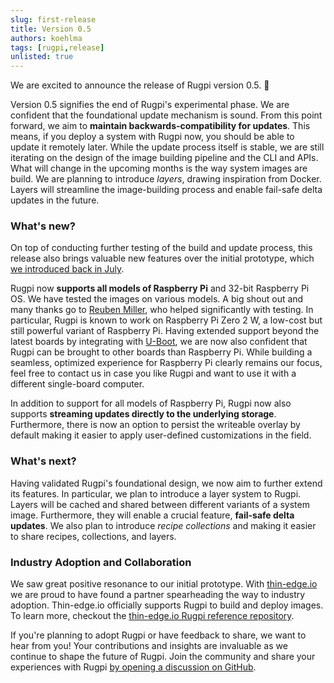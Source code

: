 ```yaml
---
slug: first-release
title: Version 0.5
authors: koehlma
tags: [rugpi,release]
unlisted: true
---
```


We are excited to announce the release of Rugpi version 0.5. 🎉

Version 0.5 signifies the end of Rugpi's experimental phase.
We are confident that the foundational update mechanism is sound.
From this point forward, we aim to **maintain backwards-compatibility for updates**.
This means, if you deploy a system with Rugpi now, you should be able to update it remotely later.
While the update process itself is stable, we are still iterating on the design of the image building pipeline and the CLI and APIs.
What will change in the upcoming months is the way system images are build.
We are planning to introduce *layers*, drawing inspiration from Docker.
Layers will streamline the image-building process and enable fail-safe delta updates in the future.

### What's new?

On top of conducting further testing of the build and update process, this release also brings valuable new features over the initial prototype, which [we introduced back in July](2023-07-23-introducing-rugpi.md).

Rugpi now **supports all models of Raspberry Pi** and 32-bit Raspberry Pi OS.
We have tested the images on various models.
A big shout out and many thanks go to [Reuben Miller](https://github.com/reubenmiller), who helped significantly with testing.
In particular, Rugpi is known to work on Raspberry Pi Zero 2 W, a low-cost but still powerful variant of Raspberry Pi.
Having extended support beyond the latest boards by integrating with [U-Boot](https://docs.u-boot.org/en/latest/), we are now also confident that Rugpi can be brought to other boards than Raspberry Pi.
While building a seamless, optimized experience for Raspberry Pi clearly remains our focus, feel free to contact us in case you like Rugpi and want to use it with a different single-board computer.

In addition to support for all models of Raspberry Pi, Rugpi now also supports **streaming updates directly to the underlying storage**.
Furthermore, there is now an option to persist the writeable overlay by default making it easier to apply user-defined customizations in the field.

### What's next?

Having validated Rugpi's foundational design, we now aim to further extend its features.
In particular, we plan to introduce a layer system to Rugpi.
Layers will be cached and shared between different variants of a system image.
Furthermore, they will enable a crucial feature, **fail-safe delta updates**.
We also plan to introduce *recipe collections* and making it easier to share recipes, collections, and layers.

### Industry Adoption and Collaboration

We saw great positive resonance to our initial prototype.
With [thin-edge.io](https://thin-edge.io) we are proud to have found a partner spearheading the way to industry adoption.
Thin-edge.io officially supports Rugpi to build and deploy images.
To learn more, checkout the [thin-edge.io Rugpi reference repository](https://github.com/thin-edge/tedge-rugpi-image).

If you're planning to adopt Rugpi or have feedback to share, we want to hear from you!
Your contributions and insights are invaluable as we continue to shape the future of Rugpi.
Join the community and share your experiences with Rugpi [by opening a discussion on GitHub](https://github.com/silitics/rugpi/discussions/new?category=show-and-tell).